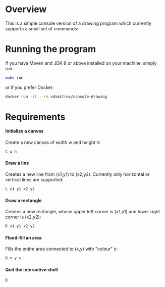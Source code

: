 # Overview
This is a simple console version of a drawing program which currently supports a small set of commands:

# Running the program
If you have Maven and JDK 8 or above installed on your machine, simply run:
```sh
make run
```
or if you prefer Docker:
```sh
docker run -it --rm vdimitrov/console-drawing
```

# Requirements

#### Initialize a canvas
Create a new canvas of width w and height h:
```sh
C w h
```

#### Draw a line
Creates a new line from (x1,y1) to (x2,y2). Currently only horizontal or vertical lines are supported:
```sh
L x1 y1 x2 y2
```

#### Draw a rectangle
Creates a new rectangle, whose upper left corner is (x1,y1) and lower right corner is (x2,y2):
```sh
R x1 y1 x2 y2
```

#### Flood-fill an area
Fills the entire area connected to (x,y) with "colour" c:
```sh
B x y c
```

#### Quit the interactive shell
```sh
Q
```